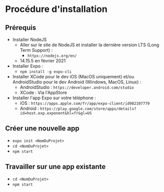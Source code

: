 Procédure d'installation
====================================

## Prérequis
* Installer NodeJS
  * Aller sur le site de NodeJS et installer la dernière version LTS (Long Term Support) :
    * `https://nodejs.org/en/`
  * 14.15.5 en février 2021
* Installer Expo :
    * ```npm install -g expo-cli```
* Installer XCode pour le dev iOS (MacOS uniquement) et/ou AndroidStudio pour le dev Android (Windows, MacOS, Linux) :
  * AndroidStudio : `https://developer.android.com/studio`
  * XCode : Via l'AppStore
* Installer l'app Expo sur votre téléphone :
  * iOS : `https://apps.apple.com/fr/app/expo-client/id982107779`
  * Android : `https://play.google.com/store/apps/details?id=host.exp.exponent&hl=fr&gl=US`

## Créer une nouvelle app
* ```expo init <NomDuProjet>```
* ```cd <NomDuProjet>```
* ```npm start```

## Travailler sur une app existante
* ```cd <NomDuProjet>```
* ```npm start```
